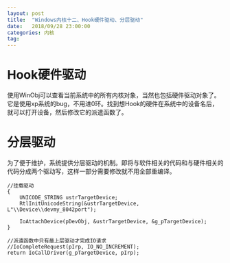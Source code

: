 ```yaml
---
layout: post
title:  "Windows内核十二、Hook硬件驱动、分层驱动"
date:   2018/09/28 23:00:00
categories: 内核
tag: 
---
```


# Hook硬件驱动

使用WinObj可以查看当前系统中的所有内核对象，当然也包括硬件驱动对象了。它是使用xp系统的bug，不用进0环。找到想Hook的硬件在系统中的设备名后，就可以打开设备，然后修改它的派遣函数了。

# 分层驱动

为了便于维护，系统提供分层驱动的机制。即将与软件相关的代码和与硬件相关的代码分成两个驱动写，这样一部分需要修改就不用全部重编译。

```
//挂载驱动
{
    UNICODE_STRING ustrTargetDevice;
    RtlInitUnicodeString(&ustrTargetDevice,  L"\\Device\\devmy_8042port");

    IoAttachDevice(pDevObj, &ustrTargetDevice, &g_pTargetDevice);
}

//派遣函数中只有最上层驱动才完成IO请求
//IoCompleteRequest(pIrp, IO_NO_INCREMENT);
return IoCallDriver(g_pTargetDevice, pIrp);

```